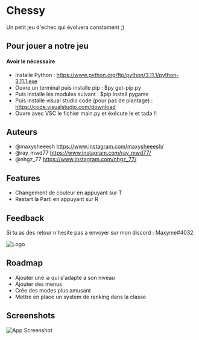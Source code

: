 
# Chessy

Un petit jeu d'echec qui évoluera constament ;)


## Pour jouer a notre jeu

#### Avoir le nécessaire

* Installe Python : https://www.python.org/ftp/python/3.11.1/python-3.11.1.exe
* Ouvre un terminal puis installe pip : $py get-pip.py
* Puis installe les modules suivant : $pip install pygame
* Puis installe visual studio code (pour pas de plantage) : https://code.visualstudio.com/download
* Ouvre avec VSC le fichier main.py et éxécute le et tada !!





## Auteurs

- @maxysheeesh https://www.instagram.com/maxysheeesh/
- @ray_mwd77 https://www.instagram.com/ray_mwd77/
- @nhgz_77 https://www.instagram.com/nhgz_77/



## Features

- Changement de couleur en appuyant sur T
- Restart la Parti en appuyant sur R



## Feedback

Si tu as des retour n'hesite pas a envoyer sur mon discord : Maxyme#4032


![Logo](https://image.noelshack.com/fichiers/2022/50/1/1670883596-black-international-chess-day-instagram-post-1.png)


## Roadmap

- Ajouter une ia qui s'adapte a son niveau 
- Ajouter des menus
- Crée des modes plus amusant 
- Mettre en place un system de ranking dans la classe


## Screenshots

![App Screenshot](https://image.noelshack.com/fichiers/2022/50/1/1670883767-image-2022-12-12-232247235.png)

